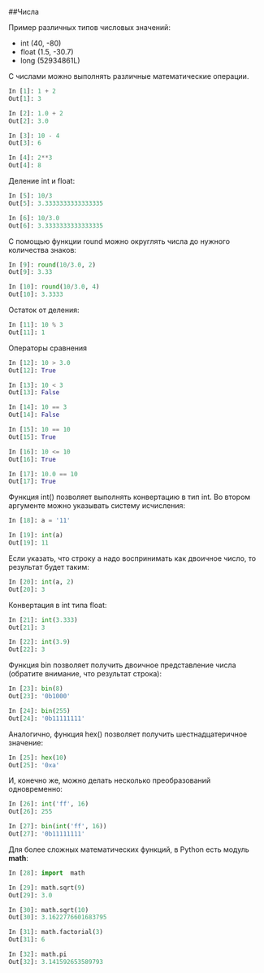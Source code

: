 ##Числа

Пример различных типов числовых значений:
* int (40, -80)
* float (1.5, -30.7)
* long (52934861L)

С числами можно выполнять различные математические операции.

```python
In [1]: 1 + 2
Out[1]: 3

In [2]: 1.0 + 2
Out[2]: 3.0

In [3]: 10 - 4
Out[3]: 6

In [4]: 2**3
Out[4]: 8
```


Деление int и float:
```python
In [5]: 10/3
Out[5]: 3.3333333333333335

In [6]: 10/3.0
Out[6]: 3.3333333333333335

```

С помощью функции round можно округлять числа до нужного количества знаков:
```python
In [9]: round(10/3.0, 2)
Out[9]: 3.33

In [10]: round(10/3.0, 4)
Out[10]: 3.3333
```

Остаток от деления:
```python
In [11]: 10 % 3
Out[11]: 1
```

Операторы сравнения
```python
In [12]: 10 > 3.0
Out[12]: True

In [13]: 10 < 3
Out[13]: False

In [14]: 10 == 3
Out[14]: False

In [15]: 10 == 10
Out[15]: True

In [16]: 10 <= 10
Out[16]: True

In [17]: 10.0 == 10
Out[17]: True
```

Функция int() позволяет выполнять конвертацию в тип int. Во втором аргументе можно указывать систему исчисления:
```python
In [18]: a = '11'

In [19]: int(a)
Out[19]: 11
```

Если указать, что строку a надо воспринимать как двоичное число, то результат будет таким:
```python
In [20]: int(a, 2)
Out[20]: 3
```

Конвертация в int типа float:
```python
In [21]: int(3.333)
Out[21]: 3

In [22]: int(3.9)
Out[22]: 3
```

Функция bin позволяет получить двоичное представление числа (обратите внимание, что результат строка):
```python
In [23]: bin(8)
Out[23]: '0b1000'

In [24]: bin(255)
Out[24]: '0b11111111'
```

Аналогично, функция hex() позволяет получить шестнадцатеричное значение:
```python
In [25]: hex(10)
Out[25]: '0xa'
```


И, конечно же, можно делать несколько преобразований одновременно:
```python
In [26]: int('ff', 16)
Out[26]: 255

In [27]: bin(int('ff', 16))
Out[27]: '0b11111111'
```

Для более сложных математических функций, в Python есть модуль __math__:
```python
In [28]: import  math

In [29]: math.sqrt(9)
Out[29]: 3.0

In [30]: math.sqrt(10)
Out[30]: 3.1622776601683795

In [31]: math.factorial(3)
Out[31]: 6

In [32]: math.pi
Out[32]: 3.141592653589793
```
